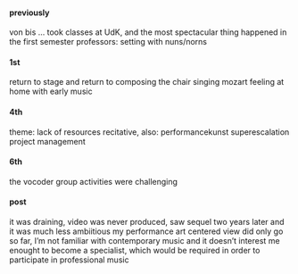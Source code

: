 #### previously
von bis …
took classes at UdK, and the most spectacular thing happened in the first semester
professors:
setting with nuns/norns

#### 1st
return to stage and return to composing
the chair
singing mozart
feeling at home with early music

#### 4th
theme: lack of resources
recitative, also: performancekunst
superescalation
project management

#### 6th
the vocoder
group activities were challenging

#### post
it was draining, video was never produced, saw sequel two years later and it was much less ambiitious
my performance art centered view did only go so far, I’m not familiar with contemporary music and it doesn’t interest me enought to become a specialist, which would be required in order to participate in professional music